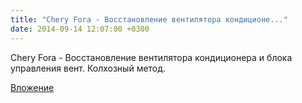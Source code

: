 ```yaml
---
title: "Chery Fora - Восстановление вентилятора кондиционе..."
date: 2014-09-14 12:07:00 +0300
---
```


Chery Fora - Восстановление вентилятора кондиционера и блока управления вент. Колхозный метод.

[Вложение](https://vk.com/video41076938_169621950)

